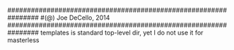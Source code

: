 ################################################################
#(@) Joe DeCello, 2014
################################################################
templates is standard top-level dir, yet I do not use it for masterless

